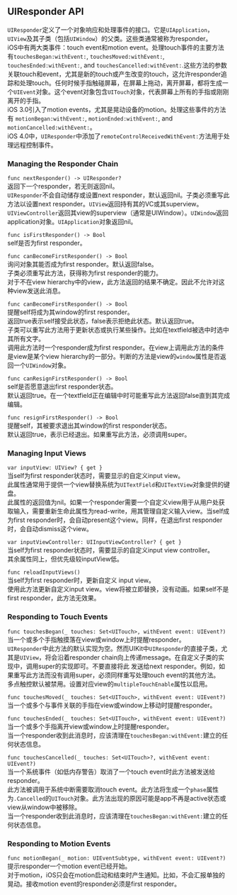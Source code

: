 ## UIResponder API
`UIResponder`定义了一个对象响应和处理事件的接口。它是`UIApplication`，`UIView`及其子类（包括`UIWindow`）的父类。这些类通常被称为responder。  
iOS中有两大类事件：touch event和motion event。处理touch事件的主要方法有`touchesBegan:withEvent:`, `touchesMoved:withEvent:`, `touchesEnded:withEvent:`, and `touchesCancelled:withEvent:`.这些方法的参数关联touch和event，尤其是新的touch或产生改变的touch，这允许responder追踪和处理touch。任何时候手指触碰屏幕，在屏幕上拖动，离开屏幕，都将生成一个`UIEvent`对象。这个event对象包含`UITouch`对象，代表屏幕上所有的手指或刚刚离开的手指。  
iOS 3.0引入了motion events，尤其是晃动设备的motion。处理这些事件的方法有 `motionBegan:withEvent:`, `motionEnded:withEvent:`, and `motionCancelled:withEvent:`。  
iOS 4.0中，`UIResponder`中添加了`remoteControlReceivedWithEvent:`方法用于处理远程控制事件。  

### Managing the Responder Chain  
`func nextResponder() -> UIResponder?`  
返回下一个responder，若无则返回nil。  
`UIResponder`不会自动储存或设置next responder，默认返回nil。子类必须重写此方法以设置next responder。`UIView`返回持有其的VC或其superview。`UIViewController`返回其view的superview（通常是UIWindow）。`UIWindow`返回application对象。`UIApplication`对象返回nil。  

`func isFirstResponder() -> Bool`  
self是否为first responder。  

`func canBecomeFirstResponder() -> Bool`  
询问对象其能否成为first responder。默认返回false。  
子类必须重写此方法，获得称为first responder的能力。  
对于不在view hierarchy中的view，此方法返回的结果不确定。因此不允许对这种view发送此消息。  

`func canBecomeFirstResponder() -> Bool`  
提醒self将成为其window的first responder。  
返回true表示self接受此状态，false表示拒绝此状态。默认返回true。  
子类可以重写此方法用于更新状态或执行某些操作。比如在textfield被选中时选中其所有文字。  
调用此方法时一个responder成为first responder。在view上调用此方法的条件是view是某个view hierarchy的一部分。判断的方法是view的`window`属性是否返回一个`UIWindow`对象。  

`func canResignFirstResponder() -> Bool`  
self是否愿意退出first responder状态。  
默认返回true。在一个textfield正在编辑中时可能重写此方法返回false直到其完成编辑。  

`func resignFirstResponder() -> Bool`  
提醒self，其被要求退出其window的first responder状态。  
默认返回true，表示已经退出。如果重写此方法，必须调用super。

### Managing Input Views
`var inputView: UIView? { get }`  
当self为first responder状态时，需要显示的自定义input view。  
此属性通常用于提供一个view替换系统为`UITextField`和`UITextView`对象提供的键盘。  
此属性的返回值为nil。如果一个responder需要一个自定义view用于从用户处获取输入，需要重新生命此属性为read-write，用其管理自定义输入view。当self成为first responder时，会自动present这个view。同样，在退出first responder时，会自动dismiss这个view。  

`var inputViewController: UIInputViewController? { get }`  
当self为first responder状态时，需要显示的自定义input view controller。  
其余属性同上，但优先级较inputView低。  

`func reloadInputViews()`  
当self为first responder时，更新自定义 input view。  
使用此方法更新自定义input view。view将被立即替换，没有动画。如果self不是first responder，此方法无效果。

### Responding to Touch Events  
`func touchesBegan(_ touches: Set<UITouch>, withEvent event: UIEvent?)`  
当一个或多个手指触摸落在view或window上时提醒responder。  
`UIResponder`中此方法的默认实现为空。然而UIKit中`UIResponder`的直接子类，尤其是`UIView`，将会沿着responder chain向上传递message。在自定义子类的实现中，调用super的实现即可。不要直接将此
发送给next responder。例如，如果重写此方法而没有调用super，必须同样重写处理touch event的其他方法。  
多点触控默认被禁用。设置对应view的`multipleTouchEnable`属性以启用。  

`func touchesMoved(_ touches: Set<UITouch>, withEvent event: UIEvent?)`  
当一个或多个与事件关联的手指在view或window上移动时提醒responder。  

`func touchesEnded(_ touches: Set<UITouch>, withEvent event: UIEvent?)`  
当一个或多个手指离开view或window上时提醒responder。  
当一个responder收到此消息时，应该清理在`touchesBegan:withEvent:`建立的任何状态信息。

`func touchesCancelled(_ touches: Set<UITouch>?, withEvent event: UIEvent?)`  
当一个系统事件（如低内存警告）取消了一个touch event时此方法被发送给responder。  
此方法被调用于系统中断需要取消touch event。此方法将生成一个`phase`属性为`.Cancelled`的`UITouch`对象。此方法出现的原因可能是app不再是active状态或view从window中被移除。  
当一个responder收到此消息时，应该清理在`touchesBegan:withEvent:`建立的任何状态信息。

### Responding to Motion Events
`func motionBegan(_ motion: UIEventSubtype, withEvent event: UIEvent?)`  
提示responder一个motion event已经开始。  
对于motion，iOS只会在motion启动和结束时产生通知。比如，不会汇报单独的晃动。接收motion event的responder必须是first responder。